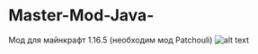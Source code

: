 # Master-Mod-Java-
Мод для майнкрафт 1.16.5 (необходим мод Patchouli)
![alt text](https://github.com/EmptyLibra/Master-Mod-Java-/blob/master/readmeImage.png/readmeImage.png) 
